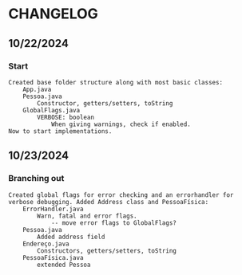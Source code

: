 # CHANGELOG

## 10/22/2024
### Start
    Created base folder structure along with most basic classes:
        App.java
        Pessoa.java
            Constructor, getters/setters, toString
        GlobalFlags.java
            VERBOSE: boolean
                When giving warnings, check if enabled.
    Now to start implementations.
## 10/23/2024
### Branching out
    Created global flags for error checking and an errorhandler for verbose debugging. Added Address class and PessoaFísica:
        ErrorHandler.java
            Warn, fatal and error flags.
                -- move error flags to GlobalFlags?
        Pessoa.java
            Added address field
        Endereço.java
            Constructors, getters/setters, toString
        PessoaFísica.java
            extended Pessoa